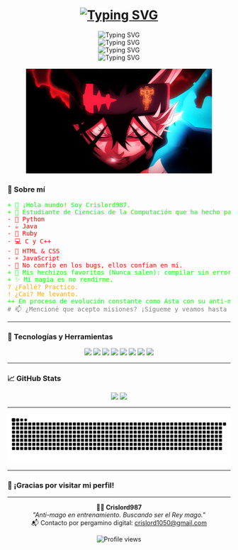 <h1 align="center"><a href="https://git.io/typing-svg"><img src="https://readme-typing-svg.demolab.com?font=Fira+Code&pause=1000&center=true&width=435&lines=Hola+%F0%9F%91%8B%2C+soy+Cristian" alt="Typing SVG" /></a></h1>

<p align="center">
  <span>
    <img src="https://readme-typing-svg.demolab.com?font=Cinzel&weight=900&size=30&duration=4000&pause=5000&color=F78602&center=true&width=500&lines=Mi+magia+es+no+rendirme" alt="Typing SVG" /><br>
    <img src="https://readme-typing-svg.demolab.com?font=Cinzel&weight=900&size=30&duration=4000&pause=5000&color=F78602&center=true&width=500&lines=si+tengo+falencias+la" alt="Typing SVG" /><br>
    <img src="https://readme-typing-svg.demolab.com?font=Cinzel&weight=900&size=30&duration=4000&pause=5000&color=F78602&center=true&width=500&lines=practica+me+llevara+a+la" alt="Typing SVG" /><br>
    <img src="https://readme-typing-svg.demolab.com?font=Cinzel&weight=900&size=30&duration=4000&pause=5000&color=F78602&center=true&width=500&lines=experticia" alt="Typing SVG" />
  </span>
  <br><br>
  <img src="https://raw.githubusercontent.com/Crislord987/astagif/main/astagif.gif" width="420" alt="Asta Black Clover" />
</p>

### 🧠 Sobre mí

<pre>
<span style="color: lime;">+ 👋 ¡Hola mundo! Soy Crislord987.</span>
<span style="color: lime;">+ 🧠 Estudiante de Ciencias de la Computación que ha hecho pactos con:</span>
<span style="color: red;">- 🐍 Python</span>
<span style="color: red;">- ☕ Java</span>
<span style="color: red;">- 💎 Ruby</span>
<span style="color: red;">- 💻 C y C++</span>
<span style="color: red;">- 🎨 HTML & CSS</span>
<span style="color: red;">- ⚡ JavaScript</span>
<span style="color: red;">- 🚫 No confío en los bugs, ellos confían en mí.</span>
<span style="color: lime;">+ 🧪 Mis hechizos favoritos (Nunca salen): compilar sin errores, debuggear sin miedo y dormir... cuando se puede.</span>
<span style="color: lime;">+ ✨ Mi magia es no rendirme.</span>
<span style="color: orange;">? ¿Fallé? Practico.</span>
<span style="color: orange;">! ¿Caí? Me levanto.</span>
<span style="color: lime;">++ En proceso de evolución constante como Asta con su anti-magia 😤</span>
<span style="color: gray;"># 📫 ¿Mencioné que acepto misiones? ¡Sígueme y veamos hasta dónde llega este viaje!</span>
</pre>


---

### 🧰 Tecnologías y Herramientas

<p align="center">
  <img src="https://cdn.jsdelivr.net/gh/devicons/devicon/icons/python/python-original.svg" width="40" />
  <img src="https://cdn.jsdelivr.net/gh/devicons/devicon/icons/cplusplus/cplusplus-original.svg" width="40" />
  <img src="https://cdn.jsdelivr.net/gh/devicons/devicon/icons/ruby/ruby-original.svg" width="40" />
  <img src="https://cdn.jsdelivr.net/gh/devicons/devicon/icons/c/c-original.svg" width="40" />
  <img src="https://cdn.jsdelivr.net/gh/devicons/devicon/icons/java/java-original.svg" width="40" />
  <img src="https://cdn.jsdelivr.net/gh/devicons/devicon/icons/javascript/javascript-original.svg" width="40" />
  <img src="https://cdn.jsdelivr.net/gh/devicons/devicon/icons/html5/html5-original.svg" width="40" />
  <img src="https://cdn.jsdelivr.net/gh/devicons/devicon/icons/css3/css3-original.svg" width="40" />
</p>

---

### 📈 GitHub Stats

<p align="center">
  <img src="https://github-readme-stats.vercel.app/api?username=Crislord987&show_icons=true&theme=tokyonight" width="48%" />
  <img src="https://github-readme-stats.vercel.app/api/top-langs/?username=Crislord987&layout=compact&theme=tokyonight" width="48%" />
</p>

---
<p align="center">
  <img src="https://raw.githubusercontent.com/Snoopy1866/Snoopy1866/main/profile-contrib-snake/github-snake.svg" alt="snake gif" />
</p>

---

### 🚀 ¡Gracias por visitar mi perfil!
<hr>
<p align="center">
  <strong>🧙‍♂️ Crislord987</strong><br>
  <em>"Anti-mago en entrenamiento. Buscando ser el Rey mago."</em><br>
  📬 Contacto por pergamino digital: <a href="mailto:crislord1050@gmail.com">crislord1050@gmail.com</a>
</p>

<p align="center">
  <img src="https://komarev.com/ghpvc/?username=Crislord987&label=Visitas&color=brightgreen" alt="Profile views"/>
</p>
